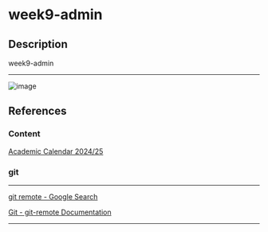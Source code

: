 # week9-admin

## Description

week9-admin

____

![image](https://github.com/user-attachments/assets/166e32d1-62e0-4d2d-8eb7-53f70c3b7a04)

## References

### Content

[Academic Calendar 2024/25](https://www.ul.ie/academic-registry/academic-calendars-past-future/academic-calendar-2024/25)

### git

____

[git remote - Google Search](https://www.google.com/search?q=git+remote&oq=git+remote&gs_lcrp=EgZjaHJvbWUyCQgAEEUYORiABDIHCAEQABiABDIHCAIQABiABDIGCAMQRRhAMgcIBBAAGIAEMgcIBRAAGIAEMgYIBhBFGDwyBggHEEUYQdIBCDM5MDNqMGo3qAIAsAIA&sourceid=chrome&ie=UTF-8)

[Git - git-remote Documentation](https://git-scm.com/docs/git-remote)

____
